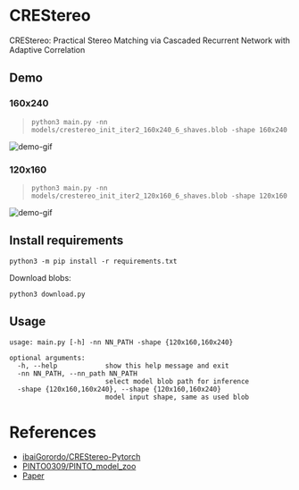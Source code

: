 # CREStereo

CREStereo: Practical Stereo Matching via Cascaded Recurrent Network with Adaptive Correlation

## Demo

### 160x240

>```python3 main.py -nn models/crestereo_init_iter2_160x240_6_shaves.blob -shape 160x240```

![demo-gif](https://i.imgur.com/S4BElZo.png)


### 120x160

>```python3 main.py -nn models/crestereo_init_iter2_120x160_6_shaves.blob -shape 120x160```

![demo-gif](https://i.imgur.com/4Gpt2On.png)

## Install requirements

```
python3 -m pip install -r requirements.txt
```

Download blobs:
```
python3 download.py
```
## Usage

```
usage: main.py [-h] -nn NN_PATH -shape {120x160,160x240}

optional arguments:
  -h, --help            show this help message and exit
  -nn NN_PATH, --nn_path NN_PATH
                        select model blob path for inference
  -shape {120x160,160x240}, --shape {120x160,160x240}
                        model input shape, same as used blob
```

# References
* [ibaiGorordo/CREStereo-Pytorch](https://github.com/ibaiGorordo/CREStereo-Pytorch)
* [PINTO0309/PINTO_model_zoo](https://github.com/PINTO0309/PINTO_model_zoo)
* [Paper](https://arxiv.org/abs/2203.11483)